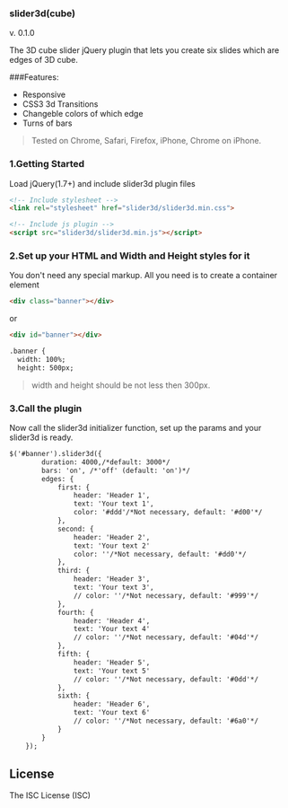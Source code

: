 ### slider3d(cube) ###
v. 0.1.0

The 3D cube slider jQuery plugin that lets you create six slides which are edges of 3D cube. 

###Features:
* Responsive
* CSS3 3d Transitions
* Changeble colors of which edge
* Turns of bars

> Tested on Chrome, Safari, Firefox, iPhone, Chrome on iPhone.

### 1.Getting Started
Load jQuery(1.7+) and include slider3d plugin files

```html
<!-- Include stylesheet -->
<link rel="stylesheet" href="slider3d/slider3d.min.css">

<!-- Include js plugin -->
<script src="slider3d/slider3d.min.js"></script>
```

### 2.Set up your HTML and Width and Height styles for it
You don't need any special markup. All you need is to create a container element 

```html
<div class="banner"></div>
```
or

```html
<div id="banner"></div>
```

```html
.banner {
  width: 100%;
  height: 500px;
```
> width and height should be not less then 300px.

### 3.Call the plugin
Now call the slider3d initializer function, set up the params and your slider3d is ready.

```html
$('#banner').slider3d({
		duration: 4000,/*default: 3000*/
		bars: 'on', /*'off' (default: 'on')*/
		edges: {
			first: {
				header: 'Header 1',
				text: 'Your text 1',
				color: '#ddd'/*Not necessary, default: '#d00'*/
			},
			second: {
				header: 'Header 2',
				text: 'Your text 2'
				color: ''/*Not necessary, default: '#dd0'*/
			},
			third: {
				header: 'Header 3',
				text: 'Your text 3',
				// color: ''/*Not necessary, default: '#999'*/
			},
			fourth: {
				header: 'Header 4',
				text: 'Your text 4'
				// color: ''/*Not necessary, default: '#04d'*/
			},
			fifth: {
				header: 'Header 5',
				text: 'Your text 5'
				// color: ''/*Not necessary, default: '#0dd'*/
			},
			sixth: {
				header: 'Header 6',
				text: 'Your text 6'
				// color: ''/*Not necessary, default: '#6a0'*/
			}
		}
	});
```

License
------------
The ISC License (ISC)
